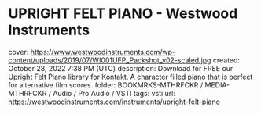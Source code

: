 # UPRIGHT FELT PIANO - Westwood Instruments

cover: https://www.westwoodinstruments.com/wp-content/uploads/2019/07/WI001UFP_Packshot_v02-scaled.jpg
created: October 28, 2022 7:38 PM (UTC)
description: Download for FREE our Upright Felt Piano library for Kontakt. A character filled piano that is perfect for alternative film scores.
folder: BOOKMRKS-MTHRFCKR / MEDIA-MTHRFCKR / Audio / Pro Audio / VSTI
tags: vsti
url: https://westwoodinstruments.com/instruments/upright-felt-piano